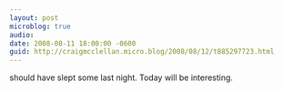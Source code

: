 ```yaml
---
layout: post
microblog: true
audio: 
date: 2008-08-11 18:00:00 -0600
guid: http://craigmcclellan.micro.blog/2008/08/12/t885297723.html
---
```

should have slept some last night. Today will be interesting.
